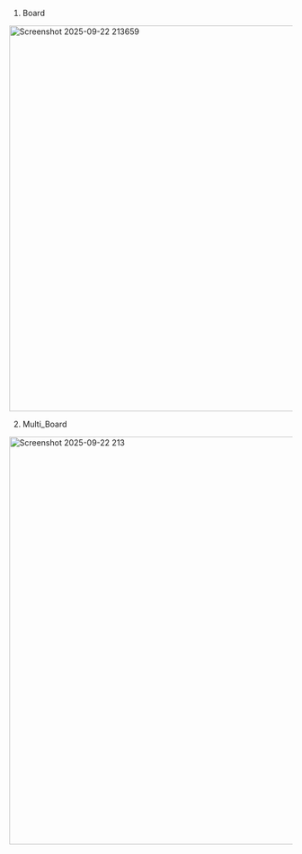 1) Board
   
<img width="810" height="686" alt="Screenshot 2025-09-22 213659" src="https://github.com/user-attachments/assets/d285cc10-35a7-4cf0-a9ca-3af3a44c6608" />






2) Multi_Board


<img width="821" height="725" alt="Screenshot 2025-09-22 213" src="https://github.com/user-attachments/assets/ff514e7b-6542-454b-bb5e-1a27732abd8a" />
